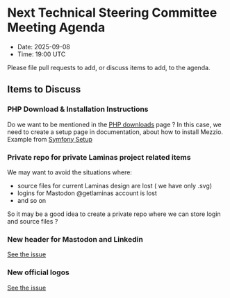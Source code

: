 # Next Technical Steering Committee Meeting Agenda

- Date: 2025-09-08
- Time: 19:00 UTC

Please file pull requests to add, or discuss items to add, to the agenda.

## Items to Discuss

### PHP Download & Installation Instructions

Do we want to be mentioned in the [PHP downloads](https://www.php.net/downloads.php) page ?
In this case, we need to create a setup page in documentation, about how to install Mezzio.
Example from [Symfony Setup](https://symfony.com/doc/current/setup.html)

### Private repo for private Laminas project related items

We may want to avoid the situations where:

- source files for current Laminas design are lost ( we have only .svg)
- logins for Mastodon @getlaminas account is lost
- and so on

So it may be a good idea to create a private repo where we can store login and source files ?

### New header for Mastodon and Linkedin 

[See the issue](https://github.com/laminas/getlaminas.org/issues/323)

### New official logos 

[See the issue](https://github.com/laminas/getlaminas.org/issues/324)
